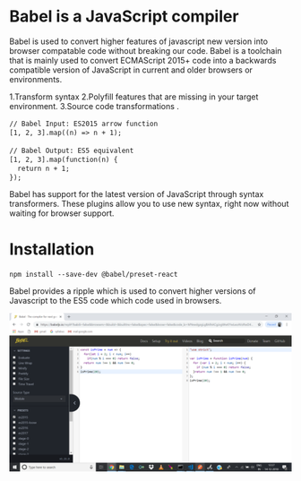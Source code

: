 # Babel is a JavaScript compiler
Babel is used to convert higher features of javascript new version into browser compatable code without breaking our code.
Babel is a toolchain that is mainly used to convert ECMAScript 2015+ code into a backwards compatible version of JavaScript
in current and older browsers or environments.

1.Transform syntax
2.Polyfill features that are missing in your target environment. 
3.Source code transformations .

```
// Babel Input: ES2015 arrow function
[1, 2, 3].map((n) => n + 1);

// Babel Output: ES5 equivalent
[1, 2, 3].map(function(n) {
  return n + 1;
});
```
Babel has support for the latest version of JavaScript through syntax transformers.
These plugins allow you to use new syntax, right now without waiting for browser support. 

# Installation
```
npm install --save-dev @babel/preset-react
```
Babel provides a ripple which is used to convert higher versions of Javascript to the ES5 code which code used 
in browsers.

![Try it Out](https://github.com/Jakkarohith/Berkadia-assignment/blob/master/Week-5/Node%20assignment/Babel/Screenshot%20(148).png)
